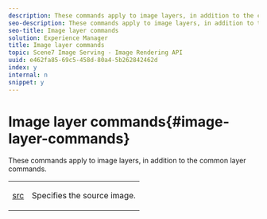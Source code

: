 ```yaml
---
description: These commands apply to image layers, in addition to the common layer commands.
seo-description: These commands apply to image layers, in addition to the common layer commands.
seo-title: Image layer commands
solution: Experience Manager
title: Image layer commands
topic: Scene7 Image Serving - Image Rendering API
uuid: e462fa85-69c5-458d-80a4-5b262842462d
index: y
internal: n
snippet: y
---
```


# Image layer commands{#image-layer-commands}

These commands apply to image layers, in addition to the common layer commands.

<table id="simpletable_F6799DA025A64970B95085FB9910E1EF"> 
 <tr class="strow"> 
  <td class="stentry"> <p><a href="../../../../../../is_api/http_ref/image-serving-api-ref/c-http-protocol-reference/c-command-reference/r-src.md#reference-f6506637778c4c69bf106a7924a91ab1" type="reference" format="dita" scope="local"> src</a> </p> </td> 
  <td class="stentry"> <p>Specifies the source image. </p></td> 
 </tr> 
</table>

